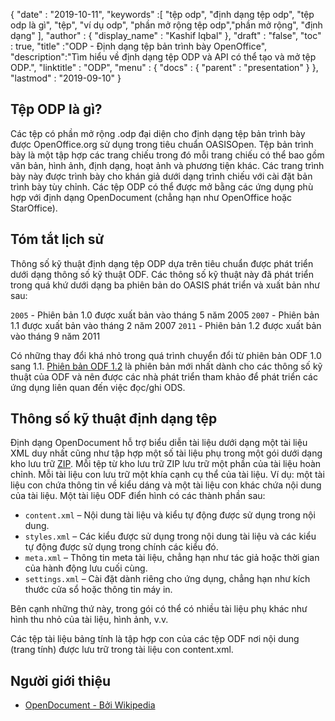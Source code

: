 {
  "date" : "2019-10-11",
  "keywords" :[ "tệp odp", "định dạng tệp odp", "tệp odp là gì", "tệp", "ví dụ odp", "phần mở rộng tệp odp","phần mở rộng", "định dạng" ],
  "author" : {
    "display_name" : "Kashif Iqbal"
},
  "draft" : "false",
  "toc" : true,
  "title" :"ODP - Định dạng tệp bản trình bày OpenOffice",
  "description":"Tìm hiểu về định dạng tệp ODP và API có thể tạo và mở tệp ODP.",
  "linktitle" : "ODP",
  "menu" : {
    "docs" : {
      "parent" : "presentation"
}
},
  "lastmod" : "2019-09-10"
}

## Tệp ODP là gì?

Các tệp có phần mở rộng .odp đại diện cho định dạng tệp bản trình bày được OpenOffice.org sử dụng trong tiêu chuẩn OASISOpen. Tệp bản trình bày là một tập hợp các trang chiếu trong đó mỗi trang chiếu có thể bao gồm văn bản, hình ảnh, định dạng, hoạt ảnh và phương tiện khác. Các trang trình bày này được trình bày cho khán giả dưới dạng trình chiếu với cài đặt bản trình bày tùy chỉnh. Các tệp ODP có thể được mở bằng các ứng dụng phù hợp với định dạng OpenDocument (chẳng hạn như OpenOffice hoặc StarOffice).

## Tóm tắt lịch sử

Thông số kỹ thuật định dạng tệp ODP dựa trên tiêu chuẩn được phát triển dưới dạng thông số kỹ thuật ODF. Các thông số kỹ thuật này đã phát triển trong quá khứ dưới dạng ba phiên bản do OASIS phát triển và xuất bản như sau:

`2005` - Phiên bản 1.0 được xuất bản vào tháng 5 năm 2005
`2007` - Phiên bản 1.1 được xuất bản vào tháng 2 năm 2007
`2011` - Phiên bản 1.2 được xuất bản vào tháng 9 năm 2011

Có những thay đổi khá nhỏ trong quá trình chuyển đổi từ phiên bản ODF 1.0 sang 1.1. [Phiên bản ODF 1.2](https://www.oasis-open.org/standards#opendocumentv1.2) là phiên bản mới nhất dành cho các thông số kỹ thuật của ODF và nên được các nhà phát triển tham khảo để phát triển các ứng dụng liên quan đến việc đọc/ghi ODS.

## Thông số kỹ thuật định dạng tệp

Định dạng OpenDocument hỗ trợ biểu diễn tài liệu dưới dạng một tài liệu XML duy nhất cũng như tập hợp một số tài liệu phụ trong một gói dưới dạng kho lưu trữ [ZIP](/compression/zip/). Mỗi tệp từ kho lưu trữ ZIP lưu trữ một phần của tài liệu hoàn chỉnh. Mỗi tài liệu con lưu trữ một khía cạnh cụ thể của tài liệu. Ví dụ: một tài liệu con chứa thông tin về kiểu dáng và một tài liệu con khác chứa nội dung của tài liệu. Một tài liệu ODF điển hình có các thành phần sau:

* `content.xml` – Nội dung tài liệu và kiểu tự động được sử dụng trong nội dung.
* `styles.xml` – Các kiểu được sử dụng trong nội dung tài liệu và các kiểu tự động được sử dụng trong chính các kiểu đó.
* `meta.xml` – Thông tin meta tài liệu, chẳng hạn như tác giả hoặc thời gian của hành động lưu cuối cùng.
* `settings.xml` – Cài đặt dành riêng cho ứng dụng, chẳng hạn như kích thước cửa sổ hoặc thông tin máy in.

Bên cạnh những thứ này, trong gói có thể có nhiều tài liệu phụ khác như hình thu nhỏ của tài liệu, hình ảnh, v.v.

Các tệp tài liệu bảng tính là tập hợp con của các tệp ODF nơi nội dung (trang tính) được lưu trữ trong tài liệu con content.xml.

## Người giới thiệu

* [OpenDocument - Bởi Wikipedia](https://en.wikipedia.org/wiki/OpenDocument)

